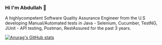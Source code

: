 ### Hi I'm Abdullah 👋

A highlycompetent Software Quality Assurance Engineer from the U.S developing Manual/Automated tests in Java - Selenium, Cucumber, TestNG, JUnit - API testing, Postman, RestAssured for the past 3 years.

[![Anurag's GitHub stats](https://github-readme-stats.vercel.app/api?username=abdllahbrdk)](https://github.com/anuraghazra/github-readme-stats)
